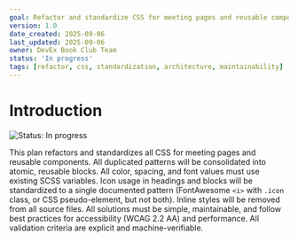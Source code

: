 ```yaml
---
goal: Refactor and standardize CSS for meeting pages and reusable components
version: 1.0
date_created: 2025-09-06
last_updated: 2025-09-06
owner: DevEx Book Club Team
status: 'In progress'
tags: [refactor, css, standardization, architecture, maintainability]
---
```


# Introduction

![Status: In progress](https://img.shields.io/badge/status-In%20progress-yellow)

This plan refactors and standardizes all CSS for meeting pages and reusable components. All duplicated patterns will be consolidated into atomic, reusable blocks. All color, spacing, and font values must use existing SCSS variables. Icon usage in headings and blocks will be standardized to a single documented pattern (FontAwesome `<i>` with `.icon` class, or CSS pseudo-element, but not both). Inline styles will be removed from all source files. All solutions must be simple, maintainable, and follow best practices for accessibility (WCAG 2.2 AA) and performance. All validation criteria are explicit and machine-verifiable.
